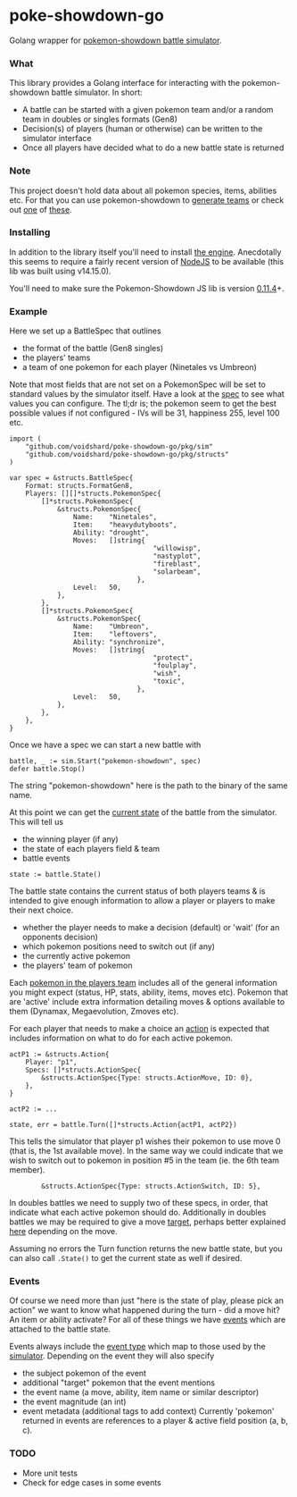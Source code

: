 # poke-showdown-go
Golang wrapper for [pokemon-showdown battle simulator](https://github.com/smogon/pokemon-showdown/blob/master/sim/README.md).


### What

This library provides a Golang interface for interacting with the pokemon-showdown battle simulator. In short:
- A battle can be started with a given pokemon team and/or a random team in doubles or singles formats (Gen8)
- Decision(s) of players (human or otherwise) can be written to the simulator interface
- Once all players have decided what to do a new battle state is returned


### Note 

This project doesn't hold data about all pokemon species, items, abilities etc. For that you can use pokemon-showdown to [generate teams](https://github.com/smogon/pokemon-showdown/blob/master/COMMANDLINE.md) or check out [one](https://github.com/veekun/pokedex) of [these](https://github.com/PokeAPI).


### Installing

In addition to the library itself you'll need to install [the engine](https://github.com/smogon/pokemon-showdown/blob/master/sim/README.md). Anecdotally this seems to require a fairly recent version of [NodeJS](https://nodejs.org/en/download/) to be available (this lib was built using v14.15.0). 

You'll need to make sure the Pokemon-Showdown JS lib is version [0.11.4](https://github.com/smogon/pokemon-showdown/commit/baaeb1e23bd1d59e7690568e36da510bfa540d03)+. 


### Example

Here we set up a BattleSpec that outlines
- the format of the battle (Gen8 singles)
- the players' teams
- a team of one pokemon for each player (Ninetales vs Umbreon)

Note that most fields that are not set on a PokemonSpec will be set to standard values by the simulator itself. Have a look at the [spec](https://github.com/voidshard/poke-showdown-go/blob/main/pkg/structs/pokemon_spec.go) to see what values you can configure. The tl;dr is; the pokemon seem to get the best possible values if not configured - IVs will be 31, happiness 255, level 100 etc.

```golang
import (
	"github.com/voidshard/poke-showdown-go/pkg/sim"
	"github.com/voidshard/poke-showdown-go/pkg/structs"
)

var spec = &structs.BattleSpec{
	Format: structs.FormatGen8,
	Players: [][]*structs.PokemonSpec{
		[]*structs.PokemonSpec{
			&structs.PokemonSpec{
				Name:    "Ninetales",
				Item:    "heavydutyboots",
				Ability: "drought",
				Moves:   []string{
                                    "willowisp", 
                                    "nastyplot", 
                                    "fireblast", 
                                    "solarbeam",
                                },
				Level:   50,
			},
		},
		[]*structs.PokemonSpec{
			&structs.PokemonSpec{
				Name:    "Umbreon",
				Item:    "leftovers",
				Ability: "synchronize",
				Moves:   []string{
                                    "protect", 
                                    "foulplay",
                                    "wish",
                                    "toxic",
                                },
				Level:   50,
			},
		},
	},
}
```

Once we have a spec we can start a new battle with 
```golang
battle, _ := sim.Start("pokemon-showdown", spec)
defer battle.Stop()
```
The string "pokemon-showdown" here is the path to the binary of the same name.

At this point we can get the [current state](https://github.com/voidshard/poke-showdown-go/blob/main/pkg/structs/battle_state.go) of the battle from the simulator. This will tell us 
- the winning player (if any)
- the state of each players field & team
- battle events 
```golang
state := battle.State()
```

The battle state contains the current status of both players teams & is intended to give enough information to allow a player or players to make their next choice.
- whether the player needs to make a decision (default) or 'wait' (for an opponents decision)
- which pokemon positions need to switch out (if any)
- the currently active pokemon
- the players' team of pokemon

Each [pokemon in the players team](https://github.com/voidshard/poke-showdown-go/blob/main/pkg/structs/update.go#L185) includes all of the general information you might expect (status, HP, stats, ability, items, moves etc). Pokemon that are 'active' include extra information detailing moves & options available to them (Dynamax, Megaevolution, Zmoves etc).

For each player that needs to make a choice an [action](https://github.com/voidshard/poke-showdown-go/blob/main/pkg/structs/action.go) is expected that includes information on what to do for each active pokemon.
```golang
actP1 := &structs.Action{
    Player: "p1",
    Specs: []*structs.ActionSpec{
        &structs.ActionSpec{Type: structs.ActionMove, ID: 0},
    },
}

actP2 := ...

state, err = battle.Turn([]*structs.Action{actP1, actP2})
```
This tells the simulator that player p1 wishes their pokemon to use move 0 (that is, the 1st available move). In the same way we could indicate that we wish to switch out to pokemon in position #5 in the team (ie. the 6th team member).
```golang
        &structs.ActionSpec{Type: structs.ActionSwitch, ID: 5},
```
In doubles battles we need to supply two of these specs, in order, that indicate what each active pokemon should do. Additionally in doubles battles we may be required to give a move [target](https://github.com/voidshard/poke-showdown-go/blob/main/pkg/structs/action.go#L47), perhaps better explained [here](https://github.com/smogon/pokemon-showdown/blob/master/sim/SIM-PROTOCOL.md) depending on the move.

Assuming no errors the Turn function returns the new battle state, but you can also call `.State()` to get the current state as well if desired. 


### Events

Of course we need more than just "here is the state of play, please pick an action" we want to know what happened during the turn - did a move hit? An item or ability activate? For all of these things we have [events](https://github.com/voidshard/poke-showdown-go/blob/main/pkg/structs/event.go) which are attached to the battle state.

Events always include the [event type](https://github.com/voidshard/poke-showdown-go/blob/main/pkg/structs/event.go) which map to those used by the [simulator](https://github.com/smogon/pokemon-showdown/blob/master/sim/SIM-PROTOCOL.md#major-actions).
Depending on the event they will also specify 
- the subject pokemon of the event
- additional "target" pokemon that the event mentions
- the event name (a move, ability, item name or similar descriptor)
- the event magnitude (an int)
- event metadata (additional tags to add context)
Currently 'pokemon' returned in events are references to a player & active field position (a, b, c).


### TODO

- More unit tests
- Check for edge cases in some events
